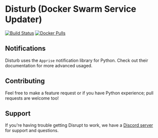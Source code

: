 # Disturb (Docker Swarm Service Updater)

[![Build Status](https://travis-ci.org/BlameButton/disrupt.svg?branch=master)](https://travis-ci.org/BlameButton/disrupt)
[![Docker Pulls](https://img.shields.io/docker/pulls/blamebutton/disrupt.svg)](https://hub.docker.com/r/blamebutton/disrupt)

## Notifications

Disturb uses the `Apprise` notification library for Python. 
Check out their documentation for more advanced usaged.

## Contributing

Feel free to make a feature request or if you have Python experience; pull requests are welcome too!

## Support 

If you're having trouble getting Disrupt to work, we have a [Discord server](https://discord.gg/tDf2yBg)
for support and questions.
